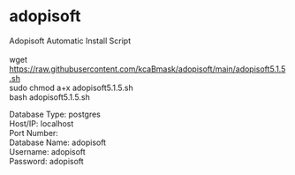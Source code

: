 # adopisoft
Adopisoft Automatic Install Script<br><br>
wget https://raw.githubusercontent.com/kcaBmask/adopisoft/main/adopisoft5.1.5.sh<br>
sudo chmod a+x adopisoft5.1.5.sh<br>
bash adopisoft5.1.5.sh


Database Type: postgres<br>
Host/IP: localhost<br>
Port Number:<br>
Database Name: adopisoft<br>
Username: adopisoft<br>
Password: adopisoft<br>
